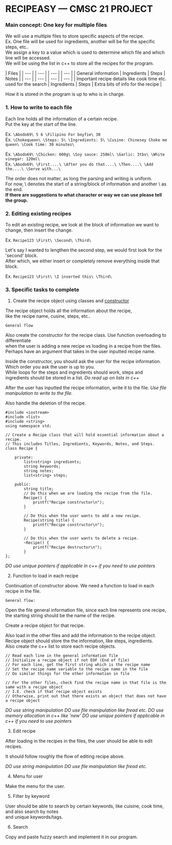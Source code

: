 # RECIPEASY — CMSC 21 PROJECT

###  Main concept: One key for multiple files

We will use a multiple files to store specific aspects of the recipe.  
Ex. One file will be used for ingredients, another will be for the specific steps, etc..  
We assign a key to a value which is used to determine which file and which line will be accessed.  
We will be using the list in c++ to store all the recipes for the program.

| Files |
| --- | | --- | | --- | | --- |
| General information | Ingredients | Steps | Notes | 
| --- | | --- | | --- | | --- |
| Important recipe details like cook time etc. used for the search | Ingredients | Steps | Extra bits of info for the recipe |

How it is stored in the program is up to who is in charge.

### 1. How to write to each file

Each line holds all the  information of a certain recipe.  
Put the key at the start of the line.

Ex. `\Abodo69\ 5 6 \Filipino For boyfie\ 30`  
Ex. `\Chokequeen\ \Steps: 5\ \Ingredients: 5\ \Cusine: Chinesey Choke me queen\ \Cook time: 30 minutes\`    

Ex. `\Abodo69\ \Chicken: 600g\ \Soy sauce: 250ml\ \Garlic: 3tbs\ \White vinegar: 120ml\`  
Ex. `\Abodo69\ \First....\ \After you do that....\ \Then....\ \Add the....\ \Serve with...\`  

The order does not matter, as long the parsing and writing is uniform.  
For now, \ denotes the start of a string/block of information and another \ as the end.  
**If there are suggestions to what character or way we can use please tell the group.** 

### 2. Editing existing recipes

To edit an existing recipe, we look at the block of information we want to change, then insert the change.  

Ex. `Recipe123 \First\ \Second\ \Third\`

Let's say I wanted to lengthen the second step, we would first look for the 'second' block.  
After which, we either insert or completely remove everything inside that block.

Ex. `Recipe123 \First\ \I inserted this\ \Third\`

### 3. Specific tasks to complete

1. Create the recipe object using classes and [constructor](https://www.geeksforgeeks.org/constructors-c/) 

The recipe object holds all the information about the recipe,  
like the recipe name, cusine, steps, etc.. 

`General flow`

Also create the constructor for the recipe class. Use function overloading to differentiate  
when the user is adding a new recipe vs loading in a recipe from the files.
Perhaps have an argument that takes in the user inputted recipe name.

Inside the constructor, you should ask the user for the recipe information.
Which order you ask the user is up to you.  
While loops for the steps and ingredients should work, steps and ingredients should be stored in a list. 
*Do read up on lists in c++* 

After the user has inputted the recipe information, write it to the file. 
*Use file manipulation to write to the file.*


Also handle the deletion of the recipe.

```
#include <iostream>
#include <list>
#include <string>
using namespace std;

// Create a Recipe class that will hold essential information about a recipe.
// This includes Titles, Ingredients, Keywords, Notes, and Steps.
class Recipe {

    private:
        list<string> ingredients;
        string keywords;
        string notes;
        list<string> steps;

    public:
        string title;
        // Do this when we are loading the recipe from the file.
        Recipe() {
            printf("Recipe constructor\n");
        }

        // Do this when the user wants to add a new recipe.
        Recipe(string title) {
            printf("Recipe constructor\n");
        }

        // Do this when the user wants to delete a recipe.
        ~Recipe() {
            printf("Recipe destructor\n");
        }
};
```

*DO use unique pointers if applicable in c++ if you need to use pointers*

2. Function to load in each recipe

Continuation of constructor above.
We need a function to load in each recipe in the file.

`General flow:`

Open the file general information file, since each line represents one recipe,   
the starting string should be the name of the recipe.  

Create a recipe object for that recipe.  

Also load in the other files and add the information to the recipe object.  
Recipe object should store the the information, like steps, ingredients.  
Also create the c++ list to store each recipe objects.  

```
// Read each line in the general information file
// Initialize a recipe object if not EOF (End of file)
// For each line, get the first string which is the recipe name
// Set the recipe name variable to the recipe name in the file
// Do similar things for the other information in file

// For the other files, check find the recipe name in that file is the same with a recipe object  
// I.E. check if that recipe object exists
// Otherwise, print out that there exists an object that does not have a recipe object
```

*DO use string manipulation*
*DO use file manipulation like fread etc.*
*DO use memory allocation in c++ like 'new'*
*DO use unique pointers if applicable in c++ if you need to use pointers*

3. Edit recipe

After loading in the recipes in the files, the user should be able to 
edit recipes.

It should follow roughly the flow of editing recipe above.

*DO use string manipulation*
*DO use file manipulation like fread etc.*

4. Menu for user

Make the menu for the user.

5. Filter by keyword

User should be able to search by certain keywords, like cuisine, cook time, and also search by notes  
and unique keywords/tags. 

6. Search 

Copy and paste fuzzy search and implement it in our program.